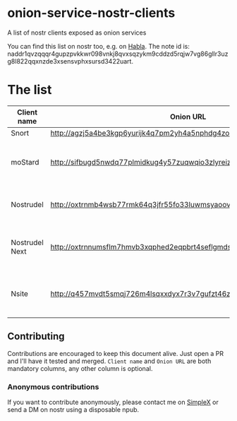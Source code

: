 # onion-service-nostr-clients
A list of nostr clients exposed as onion services

You can find this list on nostr too, e.g. on [Habla](https://habla.news/u/0xtr@oxtr.dev/1714380748865).
The note id is: naddr1qvzqqqr4gupzpvkkwr098vnkj8qvxsqzykm9cddzd5rqjw7vg86gllr3uzg8l822qqxnzde3xsensvphxsursd3422uart.

# The list

| Client name | Onion URL | Source code URL | Admin | Description |
| --- | --- | --- | --- | --- |
| Snort | http://agzj5a4be3kgp6yurijk4q7pm2yh4a5nphdg4zozk365yirf7ahuctyd.onion | https://git.v0l.io/Kieran/snort | [njump](https://njump.me/nprofile1qyvhwumn8ghj7un9d3shjtnndehhyapwwdhkx6tpdshszxnhwden5te0wpuhyctdd9jzuenfv96x5ctx9e3k7mf0qqsx8lnrrrw9skpulctgzruxm5y7rzlaw64tcf9qpqww9pt0xvzsfmg9umdvr) | N/A |
| moStard | http://sifbugd5nwdq77plmidkug4y57zuqwqio3zlyreizrhejhp6bohfwkad.onion/ | https://github.com/rafael-xmr/nostrudel/tree/mostard | [njump](https://njump.me/nprofile1qyv8wumn8ghj7un9d3shjtnddaehgctjvshx7un89uq36amnwvaz7tmzdaehgu3wvf5hgcm0d9h8g7r0ddhjucm0d5hsqgy8wvyzw6l9pn5m47n7tcm5un7t7h5ctx3pjx8nfwh06qq8g6max5zadtyx) | minimalist monero friendly nostrudel fork |
| Nostrudel | http://oxtrnmb4wsb77rmk64q3jfr55fo33luwmsyaoovicyhzgrulleiojsad.onion/ | https://github.com/hzrd149/nostrudel | [njump](https://njump.me/npub1ktt8phjnkfmfrsxrgqpztdjuxk3x6psf80xyray0l3c7pyrln49qhkyhz0) | Runs latest tagged docker image  |
| Nostrudel Next | http://oxtrnnumsflm7hmvb3xqphed2eqpbrt4seflgmdsjnpgc3ejd6iycuyd.onion/ | https://github.com/hzrd149/nostrudel | [njump](https://njump.me/npub1ktt8phjnkfmfrsxrgqpztdjuxk3x6psf80xyray0l3c7pyrln49qhkyhz0) | Runs latest "next" tagged docker image  |
| Nsite | http://q457mvdt5smqj726m4lsqxxdyx7r3v7gufzt46zbkop6mkghpnr7z3qd.onion/ | https://github.com/hzrd149/nsite-ts | [njump](https://njump.me/nprofile1qqszv6q4uryjzr06xfxxew34wwc5hmjfmfpqn229d72gfegsdn2q3fgpz3mhxue69uhhyetvv9ujuerpd46hxtnfduqs6amnwvaz7tmwdaejumr0dsxx2q3a) | Runs nsite. You can read more about nsite [here](https://github.com/lez/nsite).   |



## Contributing

Contributions are encouraged to keep this document alive. Just open a PR and I'll have it tested and merged. `Client name` and `Onion URL` are both mandatory columns, any other column is optional.

### Anonymous contributions
If you want to contribute anonymously, please contact me on [SimpleX](https://simplex.chat/contact#/?v=2&smp=smp%3A%2F%2F0YuTwO05YJWS8rkjn9eLJDjQhFKvIYd8d4xG8X1blIU%3D%40smp8.simplex.im%2FZ_4q0Nv91wCk8Uekyiaas7NSr-nEDir7%23%2F%3Fv%3D1-2%26dh%3DMCowBQYDK2VuAyEAvdSLn5QEwrfKQswQGTzlwtXeLMXbzxErv-zOJU6D0y8%253D%26srv%3Dbeccx4yfxxbvyhqypaavemqurytl6hozr47wfc7uuecacjqdvwpw2xid.onion) or send a DM on nostr using a disposable npub.
